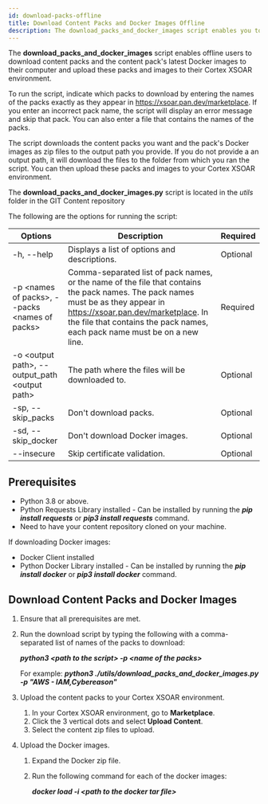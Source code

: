 ```yaml
---
id: download-packs-offline
title: Download Content Packs and Docker Images Offline
description: The download_packs_and_docker_images script enables you to download content packs and Docker images to your computer when working offline.
---
```



The **download_packs_and_docker_images** script enables offline users to download content packs and the content pack's latest Docker images to their computer and upload these packs and images to their Cortex XSOAR environment. 


To run the script, indicate which packs to download by entering the names of the packs exactly as they appear in https://xsoar.pan.dev/marketplace. If you enter an incorrect pack name, the script will display an error message and skip that pack. You can also enter a file that contains the names of the packs. 

The script downloads the content packs you want and the pack's Docker images as zip files to the output path you provide. If you do not provide a an output path, it will download the files to the folder from which you ran the script. You can then upload these packs and images to your Cortex XSOAR environment.


The **download_packs_and_docker_images.py** script is located in the *utils* folder in the GIT Content repository


The following are the options for running the script:

| Options | Description | Required |
| ----- | ------| ----- |
| -h, --help | Displays a list of options and descriptions. | Optional |
| -p &lt;names of packs&gt;, --packs &lt;names of packs&gt; | Comma-separated list of pack names, or the name of the file that contains the pack names. The pack names must be as they appear in https://xsoar.pan.dev/marketplace. In the file that contains the pack names, each pack name must be on a new line. | Required |
| -o &lt;output path&gt;, --output_path &lt;output path&gt; | The path where the files will be downloaded to. | Optional |
| -sp, --skip_packs | Don't download packs. | Optional |
| -sd, --skip_docker | Don't download Docker images. | Optional |
| --insecure | Skip certificate validation. | Optional |

## Prerequisites
- Python 3.8 or above.
- Python Requests Library installed - Can be installed by running the ***pip install requests*** or ***pip3 install requests*** command.
- Need to have your content repository cloned on your machine.

If downloading Docker images:
- Docker Client installed
- Python Docker Library installed - Can be installed by running the ***pip install docker*** or ***pip3 install docker*** command.

## Download Content Packs and Docker Images

1. Ensure that all prerequisites are met.

2. Run the download script by typing the following with a comma-separated list of names of the packs to download:

   ***python3 &lt;path to the script&gt; -p &lt;name of the packs&gt;***

   For example:
***python3 ./utils/download_packs_and_docker_images.py -p "AWS - IAM,Cybereason"***

3. Upload the content packs to your Cortex XSOAR environment.
   1. In your Cortex XSOAR environment, go to **Marketplace**.
   2. Click the 3 vertical dots and select **Upload Content**.
   3. Select the content zip files to upload.
4. Upload the Docker images.
   1. Expand the Docker zip file.
   2. Run the following command for each of the docker images:

      ***docker load -i &lt;path to the docker tar file&gt;***

